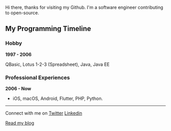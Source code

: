 

Hi there, thanks for visiting my Github. I'm a software engineer contributing to open-source. 

## My Programming Timeline

### Hobby

**1997 - 2006**

QBasic, Lotus 1-2-3 (Spreadsheet), Java, Java EE

### Professional Experiences 

**2006 - Now**

- iOS, macOS, Android, Flutter, PHP, Python.

---

Connect with me on [Twitter](https://twitter.com/sminrana) [Linkedin](https://www.linkedin.com/in/sminrana/) 


[Read my blog](https://www.sminrana.com)

